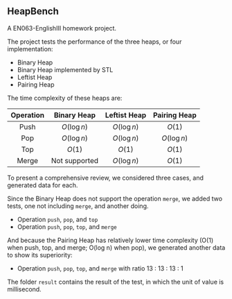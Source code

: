 ## HeapBench
A EN063-EnglishIII homework project.

The project tests the performance of the three heaps, or four implementation:
- Binary Heap
- Binary Heap implemented by STL
- Leftist Heap
- Pairing Heap

The time complexity of these heaps are:

|Operation|Binary Heap|Leftist Heap|Pairing Heap|
|:---:|:---:|:---:|:---:|
|Push|$O(\log n)$|$O(\log n)$|$O(1)$|
|Pop|$O(\log n)$|$O(\log n)$|$O(\log n)$|
|Top|$O(1)$|$O(1)$|$O(1)$|
|Merge|Not supported|$O(\log n)$|$O(1)$|

To present a comprehensive review, we considered three cases, and generated data for each.

Since the Binary Heap does not support the operation `merge`, we added two tests, one not including `merge`, and another doing. 
- Operation `push`, `pop`, and `top`
- Operation `push`, `pop`, `top`, and `merge`

And because the Pairing Heap has relatively lower time complexity (O(1) when push, top, and merge; O(log n) when pop), we generated another data to show its superiority:
- Operation `push`, `pop`, `top`, and `merge` with ratio 13 : 13 : 13 : 1

The folder `result` contains the result of the test, in which the unit of value is millisecond.